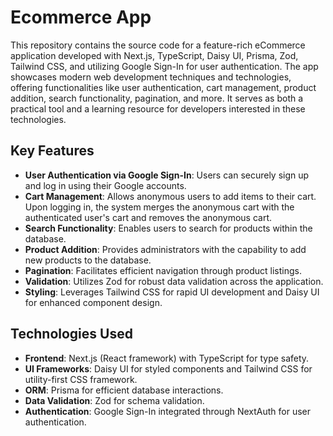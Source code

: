 # Ecommerce App

This repository contains the source code for a feature-rich eCommerce application developed with Next.js, TypeScript, Daisy UI, Prisma, Zod, Tailwind CSS, and utilizing Google Sign-In for user authentication. The app showcases modern web development techniques and technologies, offering functionalities like user authentication, cart management, product addition, search functionality, pagination, and more. It serves as both a practical tool and a learning resource for developers interested in these technologies.

## Key Features

- **User Authentication via Google Sign-In**: Users can securely sign up and log in using their Google accounts.
- **Cart Management**: Allows anonymous users to add items to their cart. Upon logging in, the system merges the anonymous cart with the authenticated user's cart and removes the anonymous cart.
- **Search Functionality**: Enables users to search for products within the database.
- **Product Addition**: Provides administrators with the capability to add new products to the database.
- **Pagination**: Facilitates efficient navigation through product listings.
- **Validation**: Utilizes Zod for robust data validation across the application.
- **Styling**: Leverages Tailwind CSS for rapid UI development and Daisy UI for enhanced component design.

## Technologies Used

- **Frontend**: Next.js (React framework) with TypeScript for type safety.
- **UI Frameworks**: Daisy UI for styled components and Tailwind CSS for utility-first CSS framework.
- **ORM**: Prisma for efficient database interactions.
- **Data Validation**: Zod for schema validation.
- **Authentication**: Google Sign-In integrated through NextAuth for user authentication.

